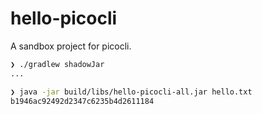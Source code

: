 # hello-picocli

A sandbox project for picocli.

```bash
❯ ./gradlew shadowJar
...

❯ java -jar build/libs/hello-picocli-all.jar hello.txt
b1946ac92492d2347c6235b4d2611184
```
